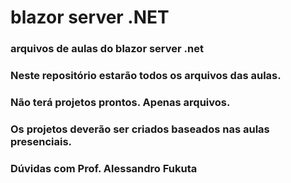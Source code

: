# blazor server .NET
### arquivos de aulas do blazor server .net
### Neste repositório estarão todos os arquivos das aulas.
### Não terá projetos prontos. Apenas arquivos.
### Os projetos deverão ser criados baseados nas aulas presenciais.

### Dúvidas com Prof. Alessandro Fukuta

